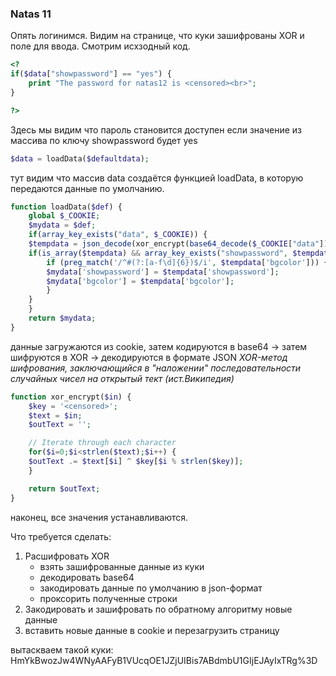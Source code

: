 ### Natas 11
Опять логинимся. Видим на странице, что куки зашифрованы XOR и поле для ввода. Смотрим исхзодный код.

``` php
<?
if($data["showpassword"] == "yes") {
    print "The password for natas12 is <censored><br>";
}

?>
```
Здесь мы видим что пароль становится доступен если значение из массива по ключу showpassword будет yes


```php
$data = loadData($defaultdata);
```
тут видим что массив data создаётся функцией loadData, в которую передаются данные по умолчанию.


```php
function loadData($def) {
    global $_COOKIE;
    $mydata = $def;
    if(array_key_exists("data", $_COOKIE)) {
    $tempdata = json_decode(xor_encrypt(base64_decode($_COOKIE["data"])), true);
    if(is_array($tempdata) && array_key_exists("showpassword", $tempdata) && array_key_exists("bgcolor", $tempdata)) {
        if (preg_match('/^#(?:[a-f\d]{6})$/i', $tempdata['bgcolor'])) {
        $mydata['showpassword'] = $tempdata['showpassword'];
        $mydata['bgcolor'] = $tempdata['bgcolor'];
        }
    }
    }
    return $mydata;
}
```
данные загружаются из cookie, затем кодируются в base64 -> затем шифруются в XOR -> декодируются в формате JSON
_XOR-метод шифрования, заключающийся в "наложении" последовательности случайных чисел на открытый тект (ист.Википедия)_


```php
function xor_encrypt($in) {
    $key = '<censored>';
    $text = $in;
    $outText = '';

    // Iterate through each character
    for($i=0;$i<strlen($text);$i++) {
    $outText .= $text[$i] ^ $key[$i % strlen($key)];
    }

    return $outText;
}
```
наконец, все значения устанавливаются.

Что требуется сделать:

1. Расшифровать XOR
    - взять зашифрованные данные из куки
    - декодировать base64
    - закодировать данные по умолчанию в json-формат
    - проксорить полученные строки
2. Закодировать и зашифровать по обратному алгоритму новые данные
3. вставить новые данные в cookie и перезагрузить страницу

вытаскваем такой куки: HmYkBwozJw4WNyAAFyB1VUcqOE1JZjUIBis7ABdmbU1GIjEJAyIxTRg%3D